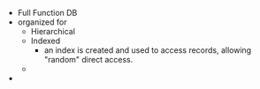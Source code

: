 - Full Function DB
- organized for
	- Hierarchical
	- Indexed
		- an index is created and used to access records, allowing "random" direct access.
	-
-